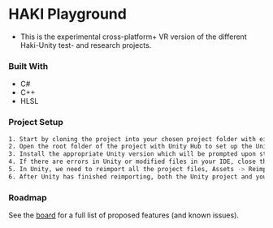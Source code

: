 # HAKI Playground

- This is the experimental cross-platform+ VR version of the different Haki-Unity test- and research projects.

### Built With
- C#
- C++
- HLSL

### Project Setup
```sh
1. Start by cloning the project into your chosen project folder with either SSH or HTTPS.
2. Open the root folder of the project with Unity Hub to set up the Unity project.
3. Install the appropriate Unity version which will be prompted upon starting the project.
4. If there are errors in Unity or modified files in your IDE, close the IDE. 
5. In Unity, we need to reimport all the project files, Assets -> Reimport All (Or Right Click in the Assets Folder)
6. After Unity has finished reimporting, both the Unity project and your IDE should be working accordingly.
```

### Roadmap
See the [board](https://git.haki.com/j.nerway/haki-playground/-/boards) for a full list of proposed features (and known issues).
